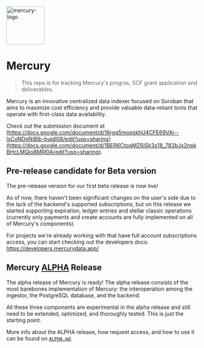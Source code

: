 <img src="https://github.com/xycloo/mercury-tracker/assets/70587974/595800a1-0fbe-466d-8feb-475889be6ee5" alt="mercury-logo" width="100" />

# Mercury

> This repo is for tracking Mercury's progrss, SCF grant application and deliverables.

Mercury is an innovative centralized data indexer focused on Soroban that aims to maximize cost efficiency and provide valuable data-reliant tools that operate with first-class data availability. 

Check out the submission document at [https://docs.google.com/document/d/16rgq5mopskhU4CFE69VAi--IsCxNDeNjBlb-buidl08/edit?usp=sharing](https://docs.google.com/document/d/1BER6CtoqMZ6iSk3s18_782bJx2npkBHcLMQio8MRl0A/edit?usp=sharing).


## Pre-release candidate for Beta version

The pre-release version for our first beta release is now live!

As of now, there haven't been significant changes on the user's side due to the lack of the backend's
supported subscriptions, but on this release we started supporting expiration, ledger entries and stellar classic
operations (currently only payments and create accounts are fully implemented on all of Mercury's components). 

For projects we're already working with that have full account subscriptions access, you can start checking out the
developers docs: https://developers.mercurydata.app/

## Mercury [ALPHA](./ALPHA.md) Release

The alpha release of Mercury is ready! The alpha release consists of the most barebones implementation of Mercury: the interoperation among the ingestor, the PostgreSQL database, and the backend.

All these three components are experimental in the alpha release and still need to be extended, optimized, and thoroughly tested. This is just the starting point.

More info about the ALPHA release, how request access, and how to use it can be found on [`ALPHA.md`](./ALPHA.md). 
